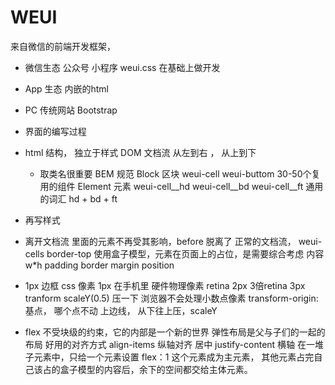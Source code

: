 # WEUI 
 来自微信的前端开发框架，
 - 微信生态 公众号 小程序
 weui.css 在基础上做开发
 - App 生态 
 内嵌的html 
 - PC 传统网站 Bootstrap

 - 界面的编写过程
  - html 结构， 独立于样式
    DOM 文档流 从左到右 ， 从上到下
    - 取类名很重要
    BEM 规范
    Block  区块  weui-cell 
    weui-buttom 30-50个复用的组件
    Element 元素
    weui-cell__hd 
    weui-cell__bd
    weui-cell__ft
    通用的词汇 hd + bd + ft 
  - 再写样式

  - 离开文档流
    里面的元素不再受其影响，before 脱离了 正常的文档流， 
    weui-cells border-top 使用盒子模型，元素在页面上的占位，是需要综合考虑 内容 w*h padding border margin position
  - 1px 边框
    css 像素 1px 在手机里
    硬件物理像素 retina 2px 3倍retina 3px
    tranform scaleY(0.5) 压一下
    浏览器不会处理小数点像素    transform-origin: 基点， 哪个点不动 
    上边线， 从下往上压，scaleY

  - flex
    不受块级的约束，它的内部是一个新的世界
    弹性布局是父与子们的一起的布局
    好用的对齐方式 align-items      纵轴对齐 居中
                  justify-content  横轴
    在一堆子元素中，只给一个元素设置 flex：1 这个元素成为主元素，
    其他元素占完自己该占的盒子模型的内容后，余下的空间都交给主体元素。